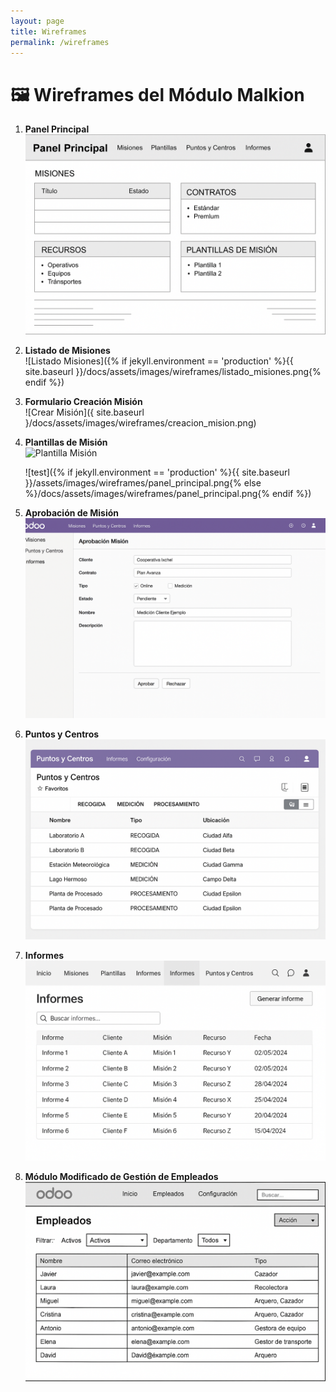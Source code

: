 ```yaml
---
layout: page
title: Wireframes
permalink: /wireframes
---
```


# 🖼️ Wireframes del Módulo Malkion

1. **Panel Principal**  
   ![Panel Principal](./docs/assets/images/wireframes/panel_principal.png)

2. **Listado de Misiones**  
   ![Listado Misiones]({% if jekyll.environment == 'production' %}{{ site.baseurl }}/docs/assets/images/wireframes/listado_misiones.png{% endif %})

3. **Formulario Creación Misión**  
   ![Crear Misión]({ site.baseurl }/docs/assets/images/wireframes/creacion_mision.png)

4. **Plantillas de Misión**  
   ![Plantilla Misión](/docs/assets/images/wireframes/plantillas_de_mision.png)
   
   ![test]({% if jekyll.environment == 'production' %}{{ site.baseurl }}/assets/images/wireframes/panel_principal.png{% else %}/docs/assets/images/wireframes/panel_principal.png{% endif %})


5. **Aprobación de Misión**  
   ![Aprobar Misión](/docs/assets/images/wireframes/aprobacion_mision.png)

6. **Puntos y Centros**  
   ![Puntos y Centros](/docs/assets/images/wireframes/puntos_y_centros.png)

7. **Informes**  
   ![Informes](/docs/assets/images/wireframes/Informes.png)

8. **Módulo Modificado de Gestión de Empleados**  
   ![Empleados Modificado](/docs/assets/images/wireframes/empleados.png)
